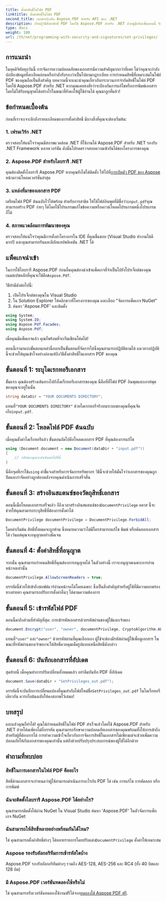 ```yaml
---
title: ตั้งค่าสิทธิ์ในไฟล์ PDF
linktitle: ตั้งค่าสิทธิ์ในไฟล์ PDF
second_title: เอกสารอ้างอิง Aspose.PDF สำหรับ API ของ .NET
description: เรียนรู้วิธีตั้งค่าสิทธิ์ PDF โดยใช้ Aspose.PDF สำหรับ .NET ด้วยคู่มือทีละขั้นตอนนี้ รักษาความปลอดภัยเอกสารของคุณอย่างมีประสิทธิภาพ
type: docs
weight: 100
url: /th/net/programming-with-security-and-signatures/set-privileges/
---
```

## การแนะนำ

ในยุคดิจิทัลทุกวันนี้ การจัดการความปลอดภัยของเอกสารมีความสำคัญมากกว่าที่เคย ไม่ว่าคุณจะกำลังปกป้องข้อมูลที่ละเอียดอ่อนหรือกำลังรับรองว่าเป็นไปตามกฎระเบียบ การกำหนดสิทธิ์ที่เหมาะสมในไฟล์ PDF ของคุณถือเป็นสิ่งสำคัญ บทความนี้จะแนะนำคุณเกี่ยวกับกระบวนการจำกัดสิทธิ์ในไฟล์ PDF โดยใช้ Aspose.PDF สำหรับ .NET หากคุณเคยสงสัยว่าจะป้องกันการแก้ไขหรือการพิมพ์เอกสารโดยไม่ได้รับอนุญาตได้อย่างไรในขณะที่ยังคงให้ผู้ใช้อ่านได้ คุณมาถูกที่แล้ว!

## ข้อกำหนดเบื้องต้น

ก่อนที่เราจะเจาะลึกถึงรายละเอียดของการตั้งค่าสิทธิ์ มีบางสิ่งที่คุณจะต้องเริ่มต้น:

### 1. เฟรมเวิร์ก .NET

ตรวจสอบให้แน่ใจว่าคุณมีสภาพแวดล้อม .NET ที่ใช้งานได้ Aspose.PDF สำหรับ .NET รองรับ .NET Framework หลายเวอร์ชัน ดังนั้นโปรดตรวจสอบความเข้ากันได้ของโครงการของคุณ

### 2. Aspose.PDF สำหรับไลบรารี .NET

 คุณต้องติดตั้งไลบรารี Aspose.PDF หากคุณยังไม่ได้ติดตั้ง ให้ไปที่[การเปิดตัว PDF ของ Aspose](https://releases.aspose.com/pdf/net/) หน้าดาวน์โหลดเวอร์ชั่นล่าสุด

### 3. แหล่งที่มาของเอกสาร PDF

 เตรียมไฟล์ PDF ต้นฉบับไว้ให้พร้อม สำหรับการสาธิต ให้ใช้ไฟล์อินพุตที่มีชื่อว่า`input.pdf`คุณสามารถสร้าง PDF ง่ายๆ ได้โดยใช้โปรแกรมแก้ไขข้อความหรือดาวน์โหลดโปรแกรมหนึ่งโปรแกรมก็ได้

### 4. สภาพแวดล้อมการพัฒนาของคุณ

ตรวจสอบให้แน่ใจว่าคุณมีการตั้งค่าโครงการใน IDE ที่คุณชื่นชอบ (Visual Studio ทำงานได้ดีมาก!) และคุณสามารถรันและดีบักแอปพลิเคชัน .NET ได้

## แพ็คเกจนำเข้า

 ในการใช้ไลบรารี Aspose.PDF ก่อนอื่นคุณต้องนำเข้าแพ็คเกจที่จำเป็นไปยังโปรเจ็กต์ของคุณ เนมสเปซหลักที่คุณจะใช้คือ`Aspose.Pdf`.

วิธีทำมีดังต่อไปนี้:

1. เปิดโปรเจ็กต์ของคุณใน Visual Studio
2. ใน Solution Explorer ให้คลิกขวาที่โครงการของคุณ และเลือก "จัดการแพ็คเกจ NuGet"
3. ค้นหา 'Aspose.PDF' และติดตั้ง

```csharp
using System;
using System.IO;
using Aspose.Pdf.Facades;
using Aspose.Pdf;
```

เมื่อคุณมีแพ็คเกจแล้ว คุณก็พร้อมที่จะเริ่มเขียนโค้ดได้!

ตอนนี้เรามาแบ่งขั้นตอนเหล่านี้ออกเป็นขั้นตอนที่จัดการได้ซึ่งคุณสามารถปฏิบัติตามได้ แนวทางปฏิบัตินี้จะช่วยให้คุณเข้าใจอย่างถ่องแท้ถึงวิธีตั้งค่าสิทธิ์ในเอกสาร PDF ของคุณ

## ขั้นตอนที่ 1: ระบุไดเรกทอรีเอกสาร

ขั้นแรก คุณต้องสร้างเส้นทางไปยังไดเร็กทอรีเอกสารของคุณ นี่คือที่ที่ไฟล์ PDF อินพุตและเอาท์พุตของคุณจะอยู่ในนั้น

```csharp
string dataDir = "YOUR DOCUMENTS DIRECTORY";
```
 แทนที่`"YOUR DOCUMENTS DIRECTORY"` ด้วยไดเรกทอรีจริงบนระบบของคุณที่คุณจัดเก็บ`input.pdf`.

## ขั้นตอนที่ 2: โหลดไฟล์ PDF ต้นฉบับ

เมื่อคุณตั้งค่าไดเร็กทอรีแล้ว ขั้นตอนถัดไปคือโหลดเอกสาร PDF ที่คุณต้องการแก้ไข

```csharp
using (Document document = new Document(dataDir + "input.pdf"))
{
    // รหัสของคุณจะดำเนินต่อไปที่นี่
}
```
 นี่คือจุดที่เราใช้`using` คำชี้แจงสำหรับการจัดการทรัพยากร วิธีนี้จะช่วยให้มั่นใจว่าเอกสารของคุณถูกปิดและกำจัดอย่างถูกต้องหลังจากคุณดำเนินการเสร็จสิ้น

## ขั้นตอนที่ 3: สร้างอินสแตนซ์ของวัตถุสิทธิ์เอกสาร

ตอนนี้เมื่อโหลดเอกสารเสร็จแล้ว ก็ถึงเวลาสร้างอินสแตนซ์ของ`DocumentPrivilege` คลาส นี้จะช่วยให้คุณสามารถระบุสิทธิ์ที่ต้องการตั้งค่าได้

```csharp
DocumentPrivilege documentPrivilege = DocumentPrivilege.ForbidAll;
```
โดยค่าเริ่มต้น สิทธิ์ทั้งหมดจะถูกห้าม ซึ่งหมายความว่าไม่มีใครสามารถแก้ไข พิมพ์ หรือคัดลอกเอกสารได้ เว้นแต่คุณจะอนุญาตอย่างชัดเจน

## ขั้นตอนที่ 4: ตั้งค่าสิทธิ์ที่อนุญาต

จากนั้น คุณสามารถกำหนดสิทธิ์ที่คุณต้องการอนุญาตได้ ในตัวอย่างนี้ เราจะอนุญาตเฉพาะการอ่านหน้าจอเท่านั้น

```csharp
documentPrivilege.AllowScreenReaders = true;
```
บรรทัดนี้ช่วยให้เข้าถึงซอฟต์แวร์อ่านหน้าจอได้โดยเฉพาะ ซึ่งเป็นสิ่งสำคัญสำหรับผู้ใช้ที่มีความบกพร่องทางสายตา คุณสามารถปรับการตั้งค่าอื่นๆ ได้ตามความต้องการ

## ขั้นตอนที่ 5: เข้ารหัสไฟล์ PDF

ตอนนี้มาถึงส่วนที่สำคัญที่สุด: การเข้ารหัสเอกสารด้วยรหัสผ่านของผู้ใช้และเจ้าของ

```csharp
document.Encrypt("user", "owner", documentPrivilege, CryptoAlgorithm.AESx128, false);
```
 แทนที่`"user"` และ`"owner"` ด้วยรหัสผ่านที่คุณเลือกเอง ผู้ใช้จะต้องมีรหัสผ่านผู้ใช้เพื่อดูเอกสาร ในขณะที่รหัสผ่านของเจ้าของจะให้สิทธิ์ควบคุมเต็มรูปแบบเหนือสิทธิ์ดังกล่าว 

## ขั้นตอนที่ 6: บันทึกเอกสารที่อัปเดต

สุดท้ายนี้ เมื่อคุณทำการปรับเปลี่ยนทั้งหมดแล้ว อย่าลืมบันทึก PDF ที่อัปเดต

```csharp
document.Save(dataDir + "SetPrivileges_out.pdf");
```
 บรรทัดนี้จะบันทึกการเปลี่ยนแปลงที่คุณทำกับไฟล์ใหม่ชื่อ`SetPrivileges_out.pdf` ในไดเร็กทอรีเดียวกัน ควรเก็บต้นฉบับให้คงสภาพไว้เสมอ!

## บทสรุป

และแล้วคุณก็ทำได้! คุณได้กำหนดสิทธิ์ในไฟล์ PDF สำเร็จแล้วโดยใช้ Aspose.PDF สำหรับ .NET ด้วยโค้ดเพียงไม่กี่บรรทัด คุณสามารถรักษาความปลอดภัยเอกสารของคุณพร้อมทั้งให้การเข้าถึงสำหรับผู้ที่ต้องการได้ การทำความเข้าใจเกี่ยวกับการจัดการสิทธิ์ในเอกสารไม่เพียงแต่จะช่วยเพิ่มความปลอดภัยให้กับเอกสารของคุณเท่านั้น แต่ยังช่วยปรับปรุงประสบการณ์ของผู้ใช้ได้อีกด้วย 

## คำถามที่พบบ่อย

### สิทธิ์ในการเอกสารในไฟล์ PDF คืออะไร  
สิทธิ์ด้านเอกสารจะกำหนดว่าผู้ใช้สามารถดำเนินการอะไรกับ PDF ได้ เช่น การแก้ไข การคัดลอก หรือการพิมพ์

### ฉันจะติดตั้งไลบรารี Aspose.PDF ได้อย่างไร?  
คุณสามารถติดตั้งได้ผ่าน NuGet ใน Visual Studio ค้นหา 'Aspose.PDF' ในตัวจัดการแพ็กเกจ NuGet

### ฉันสามารถให้สิทธิ์หลายอย่างพร้อมกันได้ไหม?  
ใช่ คุณสามารถตั้งค่าสิทธิ์ต่างๆ ได้หลายรายการโดยปรับแต่ง`DocumentPrivilege` ตั้งค่าให้เหมาะสม

### Aspose รองรับอัลกอริทึมการเข้ารหัสใดบ้าง  
Aspose.PDF รองรับอัลกอริทึมต่างๆ รวมถึง AES-128, AES-256 และ RC4 (ทั้ง 40 บิตและ 128 บิต)

### มี Aspose.PDF เวอร์ชันทดลองใช้หรือไม่  
 ใช่ คุณสามารถรับเวอร์ชันทดลองใช้งานฟรีได้จาก[ทดลองใช้ Aspose PDF ฟรี](https://releases.aspose.com/).